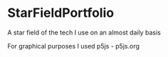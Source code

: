 # StarFieldPortfolio
A star field of the tech I use on an almost daily basis

For graphical purposes I used p5js - p5js.org
